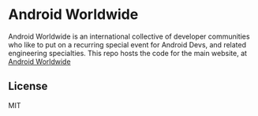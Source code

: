 # Android Worldwide

Android Worldwide is an international collective of developer communities who like to put on a recurring special event for Android Devs, and related engineering specialties.
This repo hosts the code for the main website, at [Android Worldwide ](https://android-worldwide.com/)


License
----

MIT
